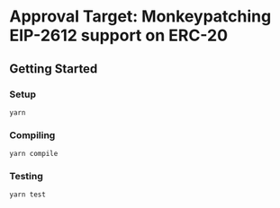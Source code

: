 # Approval Target: Monkeypatching EIP-2612 support on ERC-20

## Getting Started

### Setup

`yarn`

### Compiling

`yarn compile`

### Testing

`yarn test `
